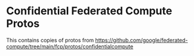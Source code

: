 # Confidential Federated Compute Protos

This contains copies of protos from
https://github.com/google/federated-compute/tree/main/fcp/protos/confidentialcompute